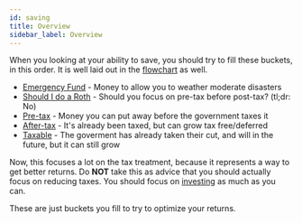```yaml
---
id: saving 
title: Overview
sidebar_label: Overview
---
```


When you looking at your ability to save, you should try to fill these buckets, in this order.  It is well laid out in the [flowchart](spending.md) as well.

* [Emergency Fund](emergency.md) - Money to allow you to weather moderate disasters
* [Should I do a Roth](tvr) - Should you focus on pre-tax before post-tax? (tl;dr: No)
* [Pre-tax](pre-tax.md) - Money you can put away before the government taxes it
* [After-tax](after-tax.md) - It's already been taxed, but can grow tax free/deferred
* [Taxable](taxable.md) - The goverment has already taken their cut, and will in the future, but it can still grow

Now, this focuses a lot on the tax treatment, because it represents a way to get better returns.  Do **NOT** take this as advice that you should actually focus on reducing taxes.  You should focus on [investing](investing.md) as much as you can.

These are just buckets you fill to try to optimize your returns.
